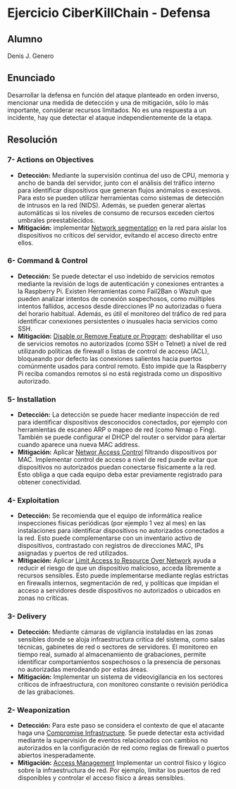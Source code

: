 # Ejercicio CiberKillChain - Defensa

## Alumno

Denis J. Genero

## Enunciado

Desarrollar la defensa en función del ataque planteado en orden inverso, mencionar una medida de detección y una de mitigación, sólo lo más importante, considerar recursos limitados. No es una respuesta a un incidente, hay que detectar el ataque independientemente de la etapa.


## Resolución

### 7- Actions on Objectives
- **Detección:** Mediante la supervisión continua del uso de CPU, memoria y ancho de banda del servidor, junto con el análisis del tráfico interno para identificar dispositivos que generan flujos anómalos o excesivos. Para esto se pueden utilizar herramientas como sistemas de detección de intrusos en la red (NIDS). Además, se pueden generar alertas automáticas si los niveles de consumo de recursos exceden ciertos umbrales preestablecidos.
- **Mitigación:** implementar [Network segmentation](https://attack.mitre.org/mitigations/M1030/) en la red para aislar los dispositivos no críticos del servidor, evitando el acceso directo entre ellos.

### 6- Command & Control
- **Detección:** Se puede detectar el uso indebido de servicios remotos mediante la revisión de logs de autenticación y conexiones entrantes a la Raspberry Pi. Existen Herramientas como Fail2Ban o Wazuh que pueden analizar intentos de conexión sospechosos, como múltiples intentos fallidos, accesos desde direcciones IP no autorizadas o fuera del horario habitual. Además, es útil el monitoreo del tráfico de red para identificar conexiones persistentes o inusuales hacia servicios como SSH.
- **Mitigación:** [Disable or Remove Feature or Program](https://attack.mitre.org/mitigations/M1042/): deshabilitar el uso de servicios remotos no autorizados (como SSH o Telnet) a nivel de red utilizando políticas de firewall o listas de control de acceso (ACL), bloqueando por defecto las conexiones salientes hacia puertos comúnmente usados para control remoto. Esto impide que la Raspberry Pi reciba comandos remotos si no está registrada como un dispositivo autorizado.

### 5- Installation
- **Detección:** La detección se puede hacer mediante inspección de red para identificar dispositivos desconocidos conectados, por ejemplo con herramientas de escaneo ARP o mapeo de red (como Nmap o Fing). También se puede configurar el DHCP del router o servidor para alertar cuando aparece una nueva MAC address.
- **Mitigación:**  Aplicar [Networ Access Control](https://attack.mitre.org/mitigations/M1037/) filtrando dispositivos por MAC. Implementar control de acceso a nivel de red puede evitar que dispositivos no autorizados puedan conectarse físicamente a la red. Esto obliga a que cada equipo deba estar previamente registrado para obtener conectividad.

### 4- Exploitation
- **Detección:** Se recomienda que el equipo de informática realice inspecciones físicas periódicas (por ejemplo 1 vez al mes) en las instalaciones para identificar dispositivos no autorizados conectados a la red. Esto puede complementarse con un inventario activo de dispositivos, contrastado con registros de direcciones MAC, IPs asignadas y puertos de red utilizados.
- **Mitigación:** Aplicar [Limit Access to Resource Over Network](https://attack.mitre.org/mitigations/M1035/) ayuda a reducir el riesgo de que un dispositivo malicioso, acceda libremente a recursos sensibles. Esto puede implementarse mediante reglas estrictas en firewalls internos, segmentación de red, y políticas que impidan el acceso a servidores desde dispositivos no autorizados o ubicados en zonas no críticas.

### 3- Delivery
- **Detección:** Mediante cámaras de vigilancia instaladas en las zonas sensibles donde se aloja infraestructura crítica del sistema, como salas técnicas, gabinetes de red o sectores de servidores. El monitoreo en tiempo real, sumado al almacenamiento de grabaciones, permite identificar comportamientos sospechosos o la presencia de personas no autorizadas merodeando por estas áreas.
- **Mitigación:** Implementar un sistema de videovigilancia en los sectores críticos de infraestructura, con monitoreo constante o revisión periódica de las grabaciones.

### 2- Weaponization
- **Detección:** Para este paso se considera el contexto de que el atacante haga una [Compromise Infrastructure](https://attack.mitre.org/techniques/T1584/). Se puede detectar esta actividad mediante la supervisión de eventos relacionados con cambios no autorizados en la configuración de red como reglas de firewall o puertos abiertos inesperadamente.
- **Mitigación:** [Access Management](https://attack.mitre.org/mitigations/M0807/) Implementar un control físico y lógico sobre la infraestructura de red. Por ejemplo, limitar los puertos de red disponibles y controlar el acceso físico a áreas sensibles.

